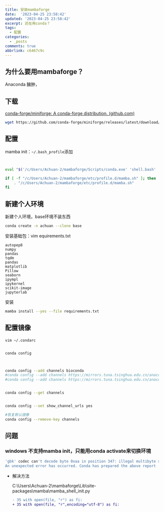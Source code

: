 ```yaml
---
title: 安装mambaforge
date:  '2023-04-25 23:58:42'
updated: '2023-04-25 23:58:42'
excerpt: 还在用conda？
tags:
  - 配置
categories:
  - _posts
comments: true
abbrlink: c6467c9c
---
```




## 为什么要用mambaforge？

Anaconda 臃肿，

## 下载

[conda-forge/miniforge: A conda-forge distribution. (github.com)](https://github.com/conda-forge/miniforge)

```bash
wget https://github.com/conda-forge/miniforge/releases/latest/download/Mambaforge-Windows-x86_64.exe
```

## 配置

mamba init：`~/.bash_profile`​添加

```bash


eval "$('/c/Users/Achuan-2/mambaforge/Scripts/conda.exe' 'shell.bash' 'hook')"

if [ -f "/c/Users/Achuan-2/mambaforge/etc/profile.d/mamba.sh" ]; then
    . "/c/Users/Achuan-2/mambaforge/etc/profile.d/mamba.sh"
fi

```

## 新建个人环境

新建个人环境，base环境不装东西

```bash
conda create -n achuan --clone base
```

安装基础包：vim equirements.txt

```plaintext
autopep8
numpy
pandas
tqdm
pandas
matplotlib
Pillow
seaborn
ipympl
ipykernel
scikit-image
jupyterlab
```

安装

```bash
mamba install --yes --file requirements.txt
```

## 配置镜像

​`vim ~/.condarc`​

```bash

conda config



conda config --add channels bioconda
#conda config --add channels https://mirrors.tuna.tsinghua.edu.cn/anaconda/cloud/bioconda/
#conda config --add channels https://mirrors.tuna.tsinghua.edu.cn/anaconda/cloud/conda-forge/


conda config --get channels


conda config --set show_channel_urls yes

#恢复默认镜像
conda config --remove-key channels

```

## 问题

### windows 不支持mamba init，只能用conda activate来切换环境

```bash
'gbk' codec can't decode byte 0xaa in position 347: illegal multibyte sequence
An unexpected error has occurred. Conda has prepared the above report
```

* 解决方法

  C:\Users\Achuan-2\mambaforge\Lib\site-packages\mamba\mamba_shell_init.py

  ```diff
  - 35 with open(file, "r") as fi:
  + 35 with open(file, "r",encoding="utf-8") as fi:
  ```
